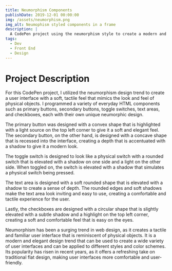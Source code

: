 ```yaml
---
title: Neumorphism Components
publishDate: 2019-12-01 00:00:00
img: /assets/neumorphism.png
img_alt: Neumophism styled components in a frame
description: |
  A CodePen project using the neumorphism style to create a modern and tactile user interface for everyday HTML components such as buttons and forms
tags:
  - Dev
  - Front End
  - Design
---
```


# Project Description

For this CodePen project, I utilized the neumorphism design trend to create a user interface with a soft, tactile feel that mimics the look and feel of physical objects. I programmed a variety of everyday HTML components such as primary buttons, secondary buttons, toggle switches, text areas, and checkboxes, each with their own unique neumorphic design.

The primary button was designed with a convex shape that is highlighted with a light source on the top left corner to give it a soft and elegant feel. The secondary button, on the other hand, is designed with a concave shape that is recessed into the interface, creating a depth that is accentuated with a shadow to give it a modern look.

The toggle switch is designed to look like a physical switch with a rounded switch that is elevated with a shadow on one side and a light on the other side. When toggled on, the switch is elevated with a shadow that simulates a physical switch being pressed.

The text area is designed with a soft rounded shape that is elevated with a shadow to create a sense of depth. The rounded edges and soft shadows make the text area look inviting and easy to use, creating a comfortable and tactile experience for the user.

Lastly, the checkboxes are designed with a circular shape that is slightly elevated with a subtle shadow and a highlight on the top left corner, creating a soft and comfortable feel that is easy on the eyes.

Neumorphism has been a surging trend in web design, as it creates a tactile and familiar user interface that is reminiscent of physical objects. It is a modern and elegant design trend that can be used to create a wide variety of user interfaces and can be applied to different styles and color schemes. Its popularity has risen in recent years, as it offers a refreshing take on traditional flat design, making user interfaces more comfortable and user-friendly.
